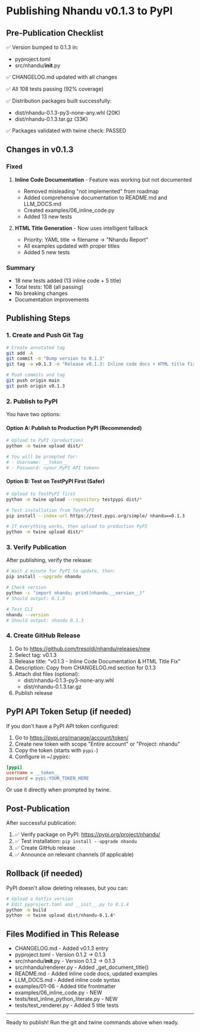 # Publishing Nhandu v0.1.3 to PyPI

## Pre-Publication Checklist

✅ Version bumped to 0.1.3 in:
- pyproject.toml
- src/nhandu/__init__.py

✅ CHANGELOG.md updated with all changes

✅ All 108 tests passing (92% coverage)

✅ Distribution packages built successfully:
- dist/nhandu-0.1.3-py3-none-any.whl (20K)
- dist/nhandu-0.1.3.tar.gz (33K)

✅ Packages validated with twine check: PASSED

## Changes in v0.1.3

### Fixed
1. **Inline Code Documentation** - Feature was working but not documented
   - Removed misleading "not implemented" from roadmap
   - Added comprehensive documentation to README.md and LLM_DOCS.md
   - Created examples/06_inline_code.py
   - Added 13 new tests

2. **HTML Title Generation** - Now uses intelligent fallback
   - Priority: YAML title → filename → "Nhandu Report"
   - All examples updated with proper titles
   - Added 5 new tests

### Summary
- 18 new tests added (13 inline code + 5 title)
- Total tests: 108 (all passing)
- No breaking changes
- Documentation improvements

## Publishing Steps

### 1. Create and Push Git Tag

```bash
# Create annotated tag
git add -A
git commit -m "Bump version to 0.1.3"
git tag -a v0.1.3 -m "Release v0.1.3: Inline code docs + HTML title fix"

# Push commits and tag
git push origin main
git push origin v0.1.3
```

### 2. Publish to PyPI

You have two options:

#### Option A: Publish to Production PyPI (Recommended)

```bash
# Upload to PyPI (production)
python -m twine upload dist/*

# You will be prompted for:
# - Username: __token__
# - Password: <your PyPI API token>
```

#### Option B: Test on TestPyPI First (Safer)

```bash
# Upload to TestPyPI first
python -m twine upload --repository testpypi dist/*

# Test installation from TestPyPI
pip install --index-url https://test.pypi.org/simple/ nhandu==0.1.3

# If everything works, then upload to production PyPI
python -m twine upload dist/*
```

### 3. Verify Publication

After publishing, verify the release:

```bash
# Wait a minute for PyPI to update, then:
pip install --upgrade nhandu

# Check version
python -c "import nhandu; print(nhandu.__version__)"
# Should output: 0.1.3

# Test CLI
nhandu --version
# Should output: nhandu 0.1.3
```

### 4. Create GitHub Release

1. Go to https://github.com/tresoldi/nhandu/releases/new
2. Select tag: v0.1.3
3. Release title: "v0.1.3 - Inline Code Documentation & HTML Title Fix"
4. Description: Copy from CHANGELOG.md section for 0.1.3
5. Attach dist files (optional):
   - dist/nhandu-0.1.3-py3-none-any.whl
   - dist/nhandu-0.1.3.tar.gz
6. Publish release

## PyPI API Token Setup (if needed)

If you don't have a PyPI API token configured:

1. Go to https://pypi.org/manage/account/token/
2. Create new token with scope "Entire account" or "Project: nhandu"
3. Copy the token (starts with `pypi-`)
4. Configure in ~/.pypirc:

```ini
[pypi]
username = __token__
password = pypi-YOUR_TOKEN_HERE
```

Or use it directly when prompted by twine.

## Post-Publication

After successful publication:

1. ✅ Verify package on PyPI: https://pypi.org/project/nhandu/
2. ✅ Test installation: `pip install --upgrade nhandu`
3. ✅ Create GitHub release
4. ✅ Announce on relevant channels (if applicable)

## Rollback (if needed)

PyPI doesn't allow deleting releases, but you can:

```bash
# Upload a hotfix version
# Edit pyproject.toml and __init__.py to 0.1.4
python -m build
python -m twine upload dist/nhandu-0.1.4*
```

## Files Modified in This Release

- CHANGELOG.md - Added v0.1.3 entry
- pyproject.toml - Version 0.1.2 → 0.1.3
- src/nhandu/__init__.py - Version 0.1.2 → 0.1.3
- src/nhandu/renderer.py - Added _get_document_title()
- README.md - Added inline code docs, updated examples
- LLM_DOCS.md - Added inline code syntax
- examples/01-06 - Added title frontmatter
- examples/06_inline_code.py - NEW
- tests/test_inline_python_literate.py - NEW
- tests/test_renderer.py - Added 5 title tests

---

Ready to publish! Run the git and twine commands above when ready.
